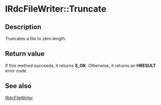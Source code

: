 # IRdcFileWriter::Truncate

## Description

Truncates a file to zero length.

## Return value

If this method succeeds, it returns **S_OK**. Otherwise, it returns an **HRESULT** error code.

## See also

[IRdcFileWriter](https://learn.microsoft.com/previous-versions/windows/desktop/api/msrdc/nn-msrdc-irdcfilewriter)